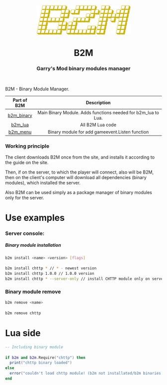 <p align="center">
  <img src="https://github.com/autumncommunity/b2m_binary/raw/master/img/b2m.png" />
</p>

<h1 align="center">
    B2M
</h1>

<h3 align="center">
    Garry's Mod binary modules manager
</h3>
<br>

B2M - Binary Module Manager.

| Part of B2M | Description |
|:---:|:---:|
| [b2m_binary](https://github.com/autumncommunity/b2m_binary) | Main Binary Module. Adds functions needed for b2m_lua to Lua. |
| [b2m_lua](https://github.com/autumncommunity/b2m_lua) | All B2M Lua code |
| [b2m_menu](https://github.com/autumncommunity/b2m_menu) | Binary module for add gameevent.Listen function |

### Working principle
The client downloads B2M once from the site, and installs it according to the guide on the site.

Then, if on the server, to which the player will connect, also will be B2M, then on the client's computer will download all dependencies (binary modules), which installed the server.

Also B2M can be used simply as a package manager of binary modules only for the server.

# Use examples
### Server console:
##### Binary module installation
```bash
b2m install <name> <version> [flags]

b2m install chttp * // * - newest version
b2m install chttp 1.0.0 // 1.0.0 version
b2m install chttp * --server-only // install CHTTP module only on server
```

### Binary module remove
```bash
b2m remove <name>

b2m remove chttp
```

# Lua side

```lua
-- Including binary module

if b2m and b2m.Require("chttp") then
  print("chttp binary loaded")
else
  error("couldn't load chttp module! (b2m not installated/b2m binaries loading disabled/chttp module not found")
end
```
